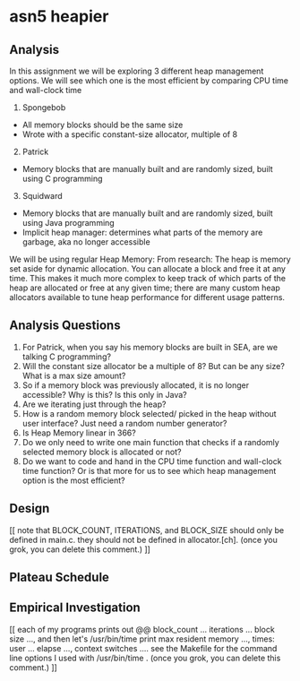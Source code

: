 # asn5 heapier

## Analysis
In this assignment we will be exploring 3 different heap management options.
We will see which one is the most efficient by comparing CPU time and wall-clock time
1. Spongebob 
- All memory blocks should be the same size
- Wrote with a specific constant-size allocator, multiple of 8 

2. Patrick
- Memory blocks that are manually built and are randomly sized, built using C programming

3. Squidward
- Memory blocks that are manually built and are randomly sized, built using Java programming
- Implicit heap manager: determines what parts of the memory are garbage, aka no longer accessible

We will be using regular Heap Memory:
From research: The heap is memory set aside for dynamic allocation. You can allocate a block and free it  at any time. This makes it much more complex to keep track of which parts of the heap are allocated or free at any given time; there are many custom heap allocators available to tune heap performance for different usage patterns.


## Analysis Questions
1. For Patrick, when you say his memory blocks are built in SEA, are we talking C programming? 
2. Will the constant size allocator be a multiple of 8? But can be any size? What is a max size amount?
3. So if a memory block was previously allocated, it is no longer accessible? Why is this? Is this only in Java?
4. Are we iterating just through the heap?
5. How is a random memory block selected/ picked in the heap without user interface? Just need a random number generator?
6. Is Heap Memory linear in 366?
7. Do we only need to write one main function that checks if a randomly selected memory block is allocated or not?
8. Do we want to code and hand in the CPU time function and wall-clock time function? Or is that more for us to see which heap management option is the most efficient?

## Design
[[ note that BLOCK_COUNT, ITERATIONS, and BLOCK_SIZE should only be defined in
main.c.  they should not be defined in allocator.[ch]. (once you grok, you can
delete this comment.) ]]

## Plateau Schedule

## Empirical Investigation

[[ each of my programs prints out
  @@ block_count ... iterations ... block size ..., 
and then let's /usr/bin/time print
  max resident memory ..., times: user ... elapse ..., context switches ....
see the Makefile for the command line options I used with /usr/bin/time .
(once you grok, you can delete this comment.) ]]




